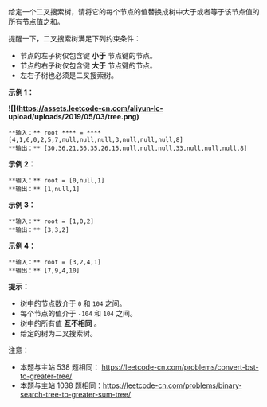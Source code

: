 给定一个二叉搜索树，请将它的每个节点的值替换成树中大于或者等于该节点值的所有节点值之和。



提醒一下，二叉搜索树满足下列约束条件：

  * 节点的左子树仅包含键 **小于** 节点键的节点。
  * 节点的右子树仅包含键 **大于** 节点键的节点。
  * 左右子树也必须是二叉搜索树。



**示例 1：**

**![](https://assets.leetcode-cn.com/aliyun-lc-
upload/uploads/2019/05/03/tree.png)**

    
    
    **输入：** root **** = **** [4,1,6,0,2,5,7,null,null,null,3,null,null,null,8]
    **输出：** [30,36,21,36,35,26,15,null,null,null,33,null,null,null,8]
    

**示例 2：**

    
    
    **输入：** root = [0,null,1]
    **输出：** [1,null,1]
    

**示例 3：**

    
    
    **输入：** root = [1,0,2]
    **输出：** [3,3,2]
    

**示例 4：**

    
    
    **输入：** root = [3,2,4,1]
    **输出：** [7,9,4,10]
    



**提示：**

  * 树中的节点数介于 `0` 和 `104` 之间。
  * 每个节点的值介于 `-104` 和 `104` 之间。
  * 树中的所有值 **互不相同** 。
  * 给定的树为二叉搜索树。



注意：

  * 本题与主站 538 题相同： <https://leetcode-cn.com/problems/convert-bst-to-greater-tree/>
  * 本题与主站 1038 题相同：<https://leetcode-cn.com/problems/binary-search-tree-to-greater-sum-tree/>

